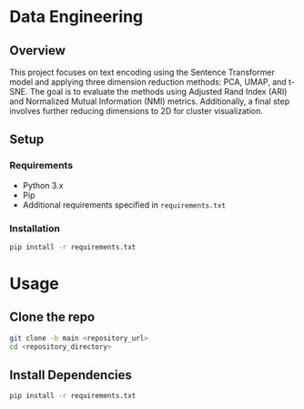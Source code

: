 # Data Engineering 

## Overview

This project focuses on text encoding using the Sentence Transformer model and applying three dimension reduction methods: PCA, UMAP, and t-SNE. The goal is to evaluate the methods using Adjusted Rand Index (ARI) and Normalized Mutual Information (NMI) metrics. Additionally, a final step involves further reducing dimensions to 2D for cluster visualization.

## Setup

### Requirements

- Python 3.x
- Pip
- Additional requirements specified in `requirements.txt`

### Installation

```bash
pip install -r requirements.txt
```

# Usage

## Clone the repo
```bash
git clone -b main <repository_url>
cd <repository_directory>
```
## Install Dependencies
```bash
pip install -r requirements.txt
```





